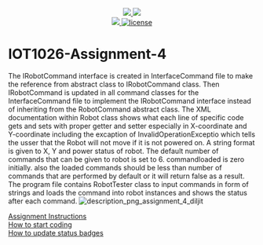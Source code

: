 <p align="center">
	<a href="https://github.com/GwGibson/IOT1026-Assignment-4/actions/workflows/ci.yml">
    <img src="https://github.com/GwGibson/IOT1026-Assignment-4/actions/workflows/ci.yml/badge.svg"/>
    </a>
	<a href="https://github.com/GwGibson/IOT1026-Assignment-4/actions/workflows/formatting.yml">
    <img src="https://github.com/GwGibson/IOT1026-Assignment-4/actions/workflows/formatting.yml/badge.svg"/>
	<br/>
    <a href="https://codecov.io/gh/GwGibson/IOT1026-Assignment-4" > 
    <img src="https://codecov.io/gh/GwGibson/IOT1026-Assignment-4/branch/main/graph/badge.svg?token=JS0857X5JD"/> 
	<img title="MIT License" alt="license" src="https://img.shields.io/badge/license-MIT-informational?style=flat-square">	
    </a>
</p>

# IOT1026-Assignment-4

The IRobotCommand interface is created in InterfaceCommand file to make the reference from abstract class to IRobotCommand class.
Then IRobotCommand is updated in all command classes for the InterfaceCommand file to implement the IRobotCommand interface instead 
of inheriting from the RobotCommand abstract class. 
The XML documentation within Robot class shows what each line of specific code gets and sets with proper getter and setter especially
in X-coordinate and Y-coordinate including the excaption of InvalidOperationExceptio which tells the usser that the Robot will not 
move if it is not powered on. A string format is given to X, Y and power status of robot. The default number of commands that can be given
to robot is set to 6. commandloaded is zero initially. also the loaded commands should be less than number of commands that are performed 
by default or it will return false as a result. 
The program file contains RobotTester class to input commands in form of strings and loads the command into robot instances and 
shows the status after each command.
![description_png_assignment_4_diljit](https://github.com/diljitehg/IOT1026-Assignment-4/assets/131228332/876b2a35-4ceb-40ae-bebb-b17b3ebc5328)

[Assignment Instructions](docs/instructions.md)  
[How to start coding](docs/how-to-use.md)  
[How to update status badges](docs/how-to-update-badges.md)
